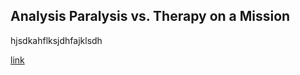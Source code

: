 ## Analysis Paralysis vs. Therapy on a Mission

hjsdkahflksjdhfajklsdh

[link](https://www.psychologytoday.com/intl/blog/progress-notes/202101/analysis-paralysis-vs-therapy-mission)
